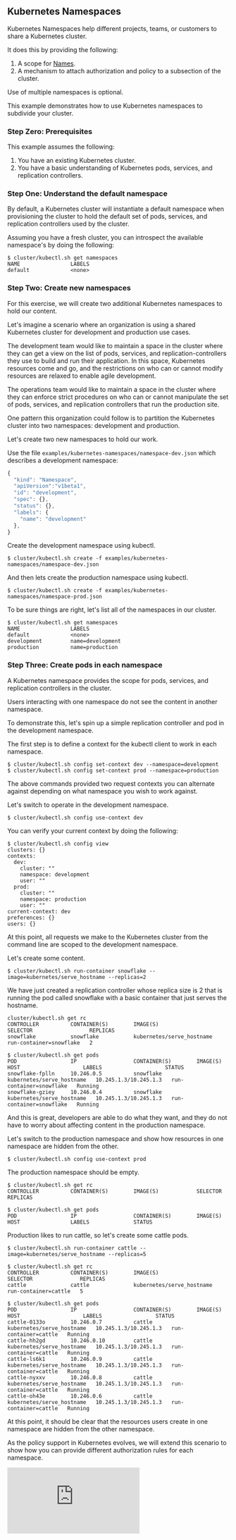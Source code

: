 ## Kubernetes Namespaces

Kubernetes Namespaces help different projects, teams, or customers to share a Kubernetes cluster.

It does this by providing the following:

1. A scope for [Names](../../docs/identifiers.md).
2. A mechanism to attach authorization and policy to a subsection of the cluster.

Use of multiple namespaces is optional.

This example demonstrates how to use Kubernetes namespaces to subdivide your cluster.

### Step Zero: Prerequisites

This example assumes the following:

1. You have an existing Kubernetes cluster.
2. You have a basic understanding of Kubernetes pods, services, and replication controllers.

### Step One: Understand the default namespace

By default, a Kubernetes cluster will instantiate a default namespace when provisioning the cluster to hold the default set of pods,
services, and replication controllers used by the cluster.

Assuming you have a fresh cluster, you can introspect the available namespace's by doing the following:

```shell
$ cluster/kubectl.sh get namespaces
NAME                LABELS
default             <none>
```

### Step Two: Create new namespaces

For this exercise, we will create two additional Kubernetes namespaces to hold our content.

Let's imagine a scenario where an organization is using a shared Kubernetes cluster for development and production use cases.

The development team would like to maintain a space in the cluster where they can get a view on the list of pods, services, and replication-controllers
they use to build and run their application.  In this space, Kubernetes resources come and go, and the restrictions on who can or cannot modify resources
are relaxed to enable agile development.

The operations team would like to maintain a space in the cluster where they can enforce strict procedures on who can or cannot manipulate the set of
pods, services, and replication controllers that run the production site.

One pattern this organization could follow is to partition the Kubernetes cluster into two namespaces: development and production.

Let's create two new namespaces to hold our work.

Use the file `examples/kubernetes-namespaces/namespace-dev.json` which describes a development namespace:

```js
{
  "kind": "Namespace",
  "apiVersion":"v1beta1",
  "id": "development",
  "spec": {},
  "status": {},
  "labels": {
    "name": "development"
  },
}
```

Create the development namespace using kubectl.

```shell
$ cluster/kubectl.sh create -f examples/kubernetes-namespaces/namespace-dev.json
```

And then lets create the production namespace using kubectl.

```shell
$ cluster/kubectl.sh create -f examples/kubernetes-namespaces/namespace-prod.json
```

To be sure things are right, let's list all of the namespaces in our cluster.

```shell
$ cluster/kubectl.sh get namespaces
NAME                LABELS
default             <none>
development         name=development
production          name=production
```

### Step Three: Create pods in each namespace

A Kubernetes namespace provides the scope for pods, services, and replication controllers in the cluster.

Users interacting with one namespace do not see the content in another namespace.

To demonstrate this, let's spin up a simple replication controller and pod in the development namespace.

The first step is to define a context for the kubectl client to work in each namespace.

```shell
$ cluster/kubectl.sh config set-context dev --namespace=development
$ cluster/kubectl.sh config set-context prod --namespace=production
```

The above commands provided two request contexts you can alternate against depending on what namespace you
wish to work against.

Let's switch to operate in the development namespace.

```shell
$ cluster/kubectl.sh config use-context dev
```

You can verify your current context by doing the following:

```shell
$ cluster/kubectl.sh config view
clusters: {}
contexts:
  dev:
    cluster: ""
    namespace: development
    user: ""
  prod:
    cluster: ""
    namespace: production
    user: ""
current-context: dev
preferences: {}
users: {}
```

At this point, all requests we make to the Kubernetes cluster from the command line are scoped to the development namespace.

Let's create some content.

```shell
$ cluster/kubectl.sh run-container snowflake --image=kubernetes/serve_hostname --replicas=2
```

We have just created a replication controller whose replica size is 2 that is running the pod called snowflake with a basic container that just serves the hostname.

```shell
cluster/kubectl.sh get rc
CONTROLLER          CONTAINER(S)        IMAGE(S)                    SELECTOR                  REPLICAS
snowflake           snowflake           kubernetes/serve_hostname   run-container=snowflake   2

$ cluster/kubectl.sh get pods
POD                 IP                  CONTAINER(S)        IMAGE(S)                    HOST                    LABELS                    STATUS
snowflake-fplln     10.246.0.5          snowflake           kubernetes/serve_hostname   10.245.1.3/10.245.1.3   run-container=snowflake   Running
snowflake-gziey     10.246.0.4          snowflake           kubernetes/serve_hostname   10.245.1.3/10.245.1.3   run-container=snowflake   Running
```

And this is great, developers are able to do what they want, and they do not have to worry about affecting content in the production namespace.

Let's switch to the production namespace and show how resources in one namespace are hidden from the other.

```shell
$ cluster/kubectl.sh config use-context prod
```

The production namespace should be empty.

```shell
$ cluster/kubectl.sh get rc
CONTROLLER          CONTAINER(S)        IMAGE(S)            SELECTOR            REPLICAS

$ cluster/kubectl.sh get pods
POD                 IP                  CONTAINER(S)        IMAGE(S)            HOST                LABELS              STATUS
```

Production likes to run cattle, so let's create some cattle pods.

```shell
$ cluster/kubectl.sh run-container cattle --image=kubernetes/serve_hostname --replicas=5

$ cluster/kubectl.sh get rc
CONTROLLER          CONTAINER(S)        IMAGE(S)                    SELECTOR               REPLICAS
cattle              cattle              kubernetes/serve_hostname   run-container=cattle   5

$ cluster/kubectl.sh get pods
POD                 IP                  CONTAINER(S)        IMAGE(S)                    HOST                    LABELS                 STATUS
cattle-0133o        10.246.0.7          cattle              kubernetes/serve_hostname   10.245.1.3/10.245.1.3   run-container=cattle   Running
cattle-hh2gd        10.246.0.10         cattle              kubernetes/serve_hostname   10.245.1.3/10.245.1.3   run-container=cattle   Running
cattle-ls6k1        10.246.0.9          cattle              kubernetes/serve_hostname   10.245.1.3/10.245.1.3   run-container=cattle   Running
cattle-nyxxv        10.246.0.8          cattle              kubernetes/serve_hostname   10.245.1.3/10.245.1.3   run-container=cattle   Running
cattle-oh43e        10.246.0.6          cattle              kubernetes/serve_hostname   10.245.1.3/10.245.1.3   run-container=cattle   Running
```

At this point, it should be clear that the resources users create in one namespace are hidden from the other namespace.

As the policy support in Kubernetes evolves, we will extend this scenario to show how you can provide different
authorization rules for each namespace.


[![Analytics](https://kubernetes-site.appspot.com/UA-36037335-10/GitHub/examples/kubernetes-namespaces/README.md?pixel)]()

